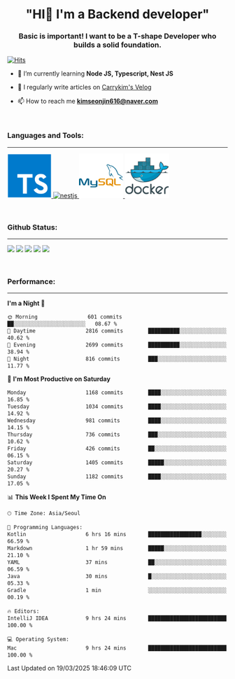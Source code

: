 <h1 align="center">"HI👋 I'm a Backend developer" </h1>
<h3 align="center">Basic is important! I want to be a T-shape Developer who builds a solid foundation.</h3>

[![Hits](https://hits.seeyoufarm.com/api/count/incr/badge.svg?url=https%3A%2F%2Fgithub.com%2Fgimseonjin&count_bg=%2318BFE5&title_bg=%23555555&icon=ko-fi.svg&icon_color=%23E7E7E7&title=hits&edge_flat=false)](https://hits.seeyoufarm.com)

- 🌱 I’m currently learning **Node JS, Typescript, Nest JS**

- 📝 I regularly write articles on [Carrykim's Velog](https://velog.io/@carrykim)

- 📫 How to reach me **kimseonjin616@naver.com**

<br/>

<h3 align="left">Languages and Tools:</h3>

***

<p align="left"> 
 <a href="https://www.typescriptlang.org/" target="_blank" rel="noreferrer"> <img src="https://raw.githubusercontent.com/devicons/devicon/master/icons/typescript/typescript-original.svg" alt="typescript" width="20%" height="20%"/> </a>
<a href="https://nestjs.com/" target="_blank" rel="noreferrer"> <img src="https://docs.nestjs.com/assets/logo-small.svg" alt="nestjs" width="20%" height="20%"/> </a> 
<a href="https://www.mysql.com/" target="_blank" rel="noreferrer"> <img src="https://raw.githubusercontent.com/devicons/devicon/master/icons/mysql/mysql-original-wordmark.svg" alt="mysql" width="20%" height="20%"/>  </a>
 <a href="https://www.docker.com/" target="_blank" rel="noreferrer"> <img src="https://raw.githubusercontent.com/devicons/devicon/master/icons/docker/docker-original-wordmark.svg" alt="docker" width="20%" height="20%"/> </a>
 </p>
</p>

<br/>

<h3 align="left">Github Status:</h3>

***

![](http://github-profile-summary-cards.vercel.app/api/cards/profile-details?username=gimseonjin&theme=nord_bright)
![](http://github-profile-summary-cards.vercel.app/api/cards/repos-per-language?username=gimseonjin&theme=nord_bright)
![](http://github-profile-summary-cards.vercel.app/api/cards/most-commit-language?username=gimseonjin&theme=nord_bright)
![](http://github-profile-summary-cards.vercel.app/api/cards/stats?username=gimseonjin&theme=nord_bright)
![](http://github-profile-summary-cards.vercel.app/api/cards/productive-time?username=gimseonjin&theme=nord_bright&utcOffset=8)


<br/>

<h3 align="left">Performance:</h3>

***

<!--START_SECTION:waka-->
**I'm a Night 🦉** 

```text
🌞 Morning                601 commits         ██░░░░░░░░░░░░░░░░░░░░░░░   08.67 % 
🌆 Daytime                2816 commits        ██████████░░░░░░░░░░░░░░░   40.62 % 
🌃 Evening                2699 commits        ██████████░░░░░░░░░░░░░░░   38.94 % 
🌙 Night                  816 commits         ███░░░░░░░░░░░░░░░░░░░░░░   11.77 % 
```
📅 **I'm Most Productive on Saturday** 

```text
Monday                   1168 commits        ████░░░░░░░░░░░░░░░░░░░░░   16.85 % 
Tuesday                  1034 commits        ████░░░░░░░░░░░░░░░░░░░░░   14.92 % 
Wednesday                981 commits         ████░░░░░░░░░░░░░░░░░░░░░   14.15 % 
Thursday                 736 commits         ███░░░░░░░░░░░░░░░░░░░░░░   10.62 % 
Friday                   426 commits         ██░░░░░░░░░░░░░░░░░░░░░░░   06.15 % 
Saturday                 1405 commits        █████░░░░░░░░░░░░░░░░░░░░   20.27 % 
Sunday                   1182 commits        ████░░░░░░░░░░░░░░░░░░░░░   17.05 % 
```


📊 **This Week I Spent My Time On** 

```text
🕑︎ Time Zone: Asia/Seoul

💬 Programming Languages: 
Kotlin                   6 hrs 16 mins       █████████████████░░░░░░░░   66.59 % 
Markdown                 1 hr 59 mins        █████░░░░░░░░░░░░░░░░░░░░   21.10 % 
YAML                     37 mins             ██░░░░░░░░░░░░░░░░░░░░░░░   06.59 % 
Java                     30 mins             █░░░░░░░░░░░░░░░░░░░░░░░░   05.33 % 
Gradle                   1 min               ░░░░░░░░░░░░░░░░░░░░░░░░░   00.19 % 

🔥 Editors: 
IntelliJ IDEA            9 hrs 24 mins       █████████████████████████   100.00 % 

💻 Operating System: 
Mac                      9 hrs 24 mins       █████████████████████████   100.00 % 
```


 Last Updated on 19/03/2025 18:46:09 UTC
<!--END_SECTION:waka-->

<div align="center">
  
